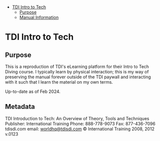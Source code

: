 - [TDI Intro to Tech](#tdi-intro-to-tech)
  - [Purpose](#purpose)
  - [Manual Information](#manual-information)

# TDI Intro to Tech

## Purpose

This is a reproduction of TDI's eLearning platform for their Intro to Tech Diving course. I typically learn by physical interaction; this is my way of preserving the manual forever outside of the TDI paywall and interacting with it such that I learn the material on my own terms.

Up-to-date as of Feb 2024.

## Metadata

TDI Introduction to Tech: An Overview of Theory, Tools and Techniques 
Publisher: International Training
Phone: 888-778-9073 Fax: 877-436-7096
tdisdi.com email: worldhq@tdisdi.com
© International Training 2008, 2012 v.0123
